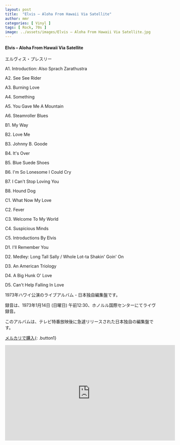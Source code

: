 ```yaml
---
layout: post
title:  "Elvis – Aloha From Hawaii Via Satellite"
author: mmr
categories: [ Vinyl ]
tags: [ Rock, 70s ]
image: ../assets/images/Elvis – Aloha From Hawaii Via Satellite.jpg
---
```


#### Elvis – Aloha From Hawaii Via Satellite

エルヴィス・プレスリー

A1. Introduction: Also Sprach Zarathustra

A2. See See Rider

A3. Burning Love

A4. Something

A5. You Gave Me A Mountain

A6. Steamroller Blues

B1. My Way

B2. Love Me

B3. Johnny B. Goode

B4. It's Over

B5. Blue Suede Shoes

B6. I'm So Lonesome I Could Cry

B7. I Can't Stop Loving You

B8. Hound Dog

C1. What Now My Love

C2. Fever

C3. Welcome To My World

C4. Suspicious Minds

C5. Introductions By Elvis

D1. I'll Remember You

D2. Medley: Long Tall Sally / Whole Lot-ta Shakin' Goin' On

D3. An American Triology

D4. A Big Hunk O' Love

D5. Can't Help Falling In Love


1973年ハワイ公演のライブアルバム - 日本独自編集盤です。

録音は、1973年1月14日 (日曜日) 午前12:30、ホノルル国際センターにてライヴ録音。

このアルバムは、テレビ特番放映後に急遽リリースされた日本独自の編集盤です。

[メルカリで購入](https://jp.mercari.com/item/m26998964951?afid=6142608987){: .button1}


<iframe width="560" height="315" src="https://www.youtube.com/embed/zLmsZC45-m8?si=xnSoGTdKOwBH-JLi" title="YouTube video player" frameborder="0" allow="accelerometer; autoplay; clipboard-write; encrypted-media; gyroscope; picture-in-picture; web-share" referrerpolicy="strict-origin-when-cross-origin" allowfullscreen></iframe>